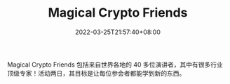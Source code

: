 ﻿---
weight: 
title: "Magical Crypto Friends"
description: "Magical Crypto Friends 包括来自世界各地的 40 多位演讲者，其中有很多行业顶级专家！活动两日，其目标是让每位参会者都能学到新的东西"
date: 2022-03-25T21:57:40+08:00
lastmod: 2022-03-25T16:45:40+08:00
draft: false
authors: ["Metabd"]
featuredImage: "magical-crypto-friends.jpg"
link: ""
tags: ["元宇宙社区","Magical Crypto Friends"]
categories: ["navigation"]
navigation: ["元宇宙社区"]
lightgallery: true
toc: true
pinned: false
recommend: false
recommend1: false
---
Magical Crypto Friends 包括来自世界各地的 40 多位演讲者，其中有很多行业顶级专家！活动两日，其目标是让每位参会者都能学到新的东西。

